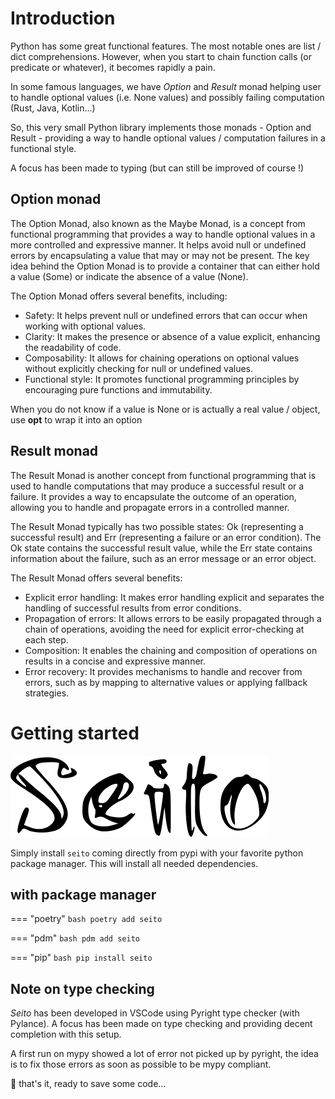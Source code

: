 # Introduction

Python has some great functional features. The most notable ones are list / dict
comprehensions. However, when you start to chain function calls (or predicate
 or whatever), it becomes rapidly a pain.

 In some famous languages, we have *Option* and *Result* monad helping user to handle
 optional values (i.e. None values) and possibly failing computation (Rust, Java, Kotlin...)

 So, this very small Python library implements those monads - Option and Result -
 providing a way to handle optional values / computation failures in a functional style.

 A focus has been made to typing (but can still be improved of course !)


## Option monad

The Option Monad, also known as the Maybe Monad, is a concept from functional programming that provides a way to handle optional values in a more controlled and expressive manner. It helps avoid null or undefined errors by encapsulating a value that may or may not be present. The key idea behind the Option Monad is to provide a container that can either hold a value (Some) or indicate the absence of a value (None).

The Option Monad offers several benefits, including:

- Safety: It helps prevent null or undefined errors that can occur when working with optional values.
- Clarity: It makes the presence or absence of a value explicit, enhancing the readability of code.
- Composability: It allows for chaining operations on optional values without explicitly checking for null or undefined values.
- Functional style: It promotes functional programming principles by encouraging pure functions and immutability.


When you do not know if a value is None or is actually a real value / object, use **opt**
to wrap it into an option

## Result monad

The Result Monad is another concept from functional programming that is used to handle computations that may produce a successful result or a failure. It provides a way to encapsulate the outcome of an operation, allowing you to handle and propagate errors in a controlled manner.

The Result Monad typically has two possible states: Ok (representing a successful result) and Err (representing a failure or an error condition). The Ok state contains the successful result value, while the Err state contains information about the failure, such as an error message or an error object.

The Result Monad offers several benefits:

- Explicit error handling: It makes error handling explicit and separates the handling of successful results from error conditions.
- Propagation of errors: It allows errors to be easily propagated through a chain of operations, avoiding the need for explicit error-checking at each step.
- Composition: It enables the chaining and composition of operations on results in a concise and expressive manner.
- Error recovery: It provides mechanisms to handle and recover from errors, such as by mapping to alternative values or applying fallback strategies.

# Getting started

![seito](img/seito.png)

Simply install `seito` coming directly from pypi with your favorite python package manager.
This will install all needed dependencies.

## with package manager

=== "poetry"
    ```bash
    poetry add seito
    ```

=== "pdm"
    ```bash
    pdm add seito
    ```

=== "pip"
    ```bash
    pip install seito
    ```

## Note on type checking

*Seito* has been developed in VSCode using Pyright type checker (with Pylance).
A focus has been made on type checking and providing decent completion with this setup.

A first run on mypy showed a lot of error not picked up by pyright, the idea is to fix
those errors as soon as possible to be mypy compliant.


🥇 that's it, ready to save some code...

